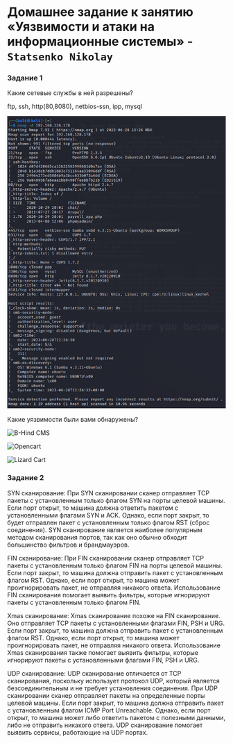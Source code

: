 # Домашнее задание к занятию «Уязвимости и атаки на информационные системы» - `Statsenko Nikolay`

### Задание 1

Какие сетевые службы в ней разрешены?

ftp, ssh, http(80,8080), netbios-ssn, ipp, mysql

![Task1](https://raw.githubusercontent.com/Pookson/sys-pattern-homework/main/img/13.1/hack1_task1_new.png)

Какие уязвимости были вами обнаружены?

![B-Hind CMS](https://www.exploit-db.com/exploits/12646)

![Opencart](https://www.exploit-db.com/exploits/15050)

![Lizard Cart](https://www.exploit-db.com/exploits/10695)

### Задание 2

SYN сканирование:
При SYN сканировании сканер отправляет TCP пакеты с установленным только флагом SYN на порты целевой машины. 
Если порт открыт, то машина должна ответить пакетом с установленными флагами SYN и ACK. Однако, если порт закрыт, то будет отправлен пакет с установленным только флагом RST (сброс соединения). 
SYN сканирование является наиболее популярным методом сканирования портов, так как оно обычно обходит большинство фильтров и брандмауэров.

FIN сканирование:
При FIN сканировании сканер отправляет TCP пакеты с установленным только флагом FIN на порты целевой машины. 
Если порт закрыт, то машина должна отправить пакет с установленным флагом RST. Однако, если порт открыт, то машина может проигнорировать пакет, не отправляя никакого ответа. 
Использование FIN сканирования помогает выявить фильтры, которые игнорируют пакеты с установленным только флагом FIN.

Xmas сканирование:
Xmas сканирование похоже на FIN сканирование. Оно отправляет TCP пакеты с установленными флагами FIN, PSH и URG. 
Если порт закрыт, то машина должна отправить пакет с установленным флагом RST. Однако, если порт открыт, то машина может проигнорировать пакет, не отправляя никакого ответа. 
Использование Xmas сканирования также помогает выявить фильтры, которые игнорируют пакеты с установленными флагами FIN, PSH и URG.

UDP сканирование:
UDP сканирование отличается от TCP сканирования, поскольку использует протокол UDP, который является безсоединительным и не требует установления соединения. 
При UDP сканировании сканер отправляет пакеты на определенные порты целевой машины. 
Если порт закрыт, то машина должна отправить пакет с установленным флагом ICMP Port Unreachable. Однако, если порт открыт, то машина может либо ответить пакетом с полезными данными, либо не отправить никакого ответа. 
UDP сканирование помогает выявить сервисы, работающие на UDP портах.

